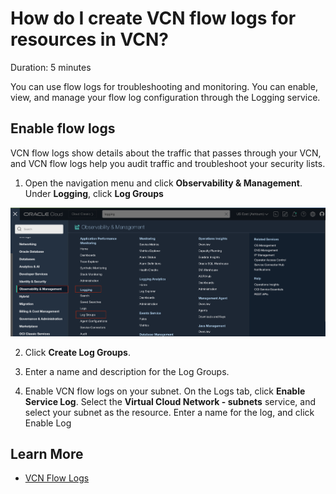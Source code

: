 # How do I create VCN flow logs for resources in VCN?
Duration: 5 minutes

You can use flow logs for troubleshooting and monitoring. You can enable, view, and manage your flow log configuration through the Logging service. 

## Enable flow logs

VCN flow logs show details about the traffic that passes through your VCN, and VCN flow logs help you audit traffic and troubleshoot your security lists.

1. Open the navigation menu and click <b>Observability & Management</b>. Under <b>Logging</b>, click <b>Log Groups</b>

![Navigation menu showing the Observability & Management menu along with the Logging and Log Groups](images/oandmlogging.png "Log Groups Button")

2. Click <b>Create Log Groups</b>.

3. Enter a name and description for the Log Groups.

4. Enable VCN flow logs on your subnet. On the Logs tab, click <b>Enable Service Log</b>. Select the <b>Virtual Cloud Network - subnets</b> service, and select your subnet as the resource. Enter a name for the log, and click Enable Log

## Learn More

* [VCN Flow Logs](https://docs.oracle.com/en-us/iaas/Content/Network/Concepts/vcn_flow_logs.htm)


